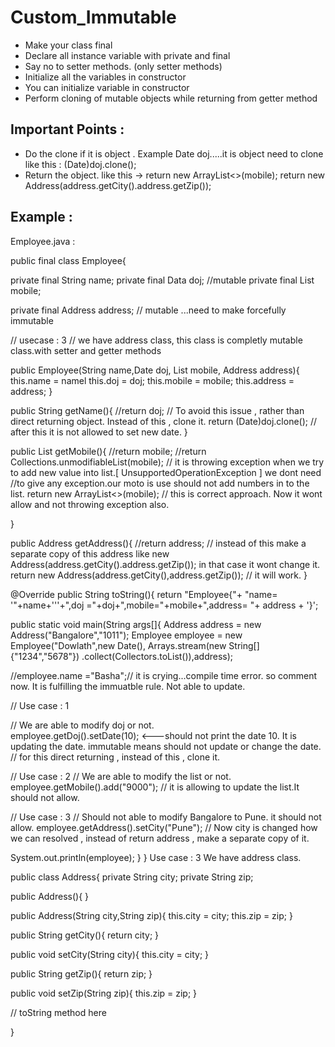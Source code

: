 # Custom_Immutable

- Make your class final
- Declare all instance variable with private and final
- Say no to setter methods. (only setter methods)
- Initialize all the variables in constructor
- You can initialize variable in constructor
- Perform cloning of mutable objects while returning from getter method

Important Points :
------------------
- Do the clone if it is object . Example Date doj.....it is object need to clone like this : (Date)doj.clone();
- Return the object. like this -> return new ArrayList<>(mobile); return new Address(address.getCity().address.getZip());



Example :
-------

Employee.java :

public final class Employee{

private final String name;
private final Data doj;  //mutable
private final List<String> mobile;

private final Address address;  // mutable ...need to make forcefully immutable

// usecase : 3 
// we have address class, this class is completly mutable class.with setter and getter methods


public Employee(String name,Date doj, List<String> mobile, Address address){
this.name = namel
this.doj = doj;
this.mobile = mobile;
this.address = address;
}

public String getName(){
//return doj;  // To avoid this issue , rather than direct returning object. Instead of this , clone it.
return (Date)doj.clone(); // after this it is not allowed to set new date.
}

public List<String> getMobile(){
//return mobile;
//return Collections.unmodifiableList(mobile); // it is throwing exception when we try to add new value into list.[ UnsupportedOperationException ] we dont need //to give any exception.our moto is use should not add numbers in to the list.
return new ArrayList<>(mobile); // this is correct approach. Now it wont allow and not throwing exception also.

}

public Address getAddress(){
//return address; // instead of this make a separate copy of this address like new Address(address.getCity().address.getZip()); in that case it wont change it.
return new Address(address.getCity(),address.getZip()); // it will work.
}

@Override
public String toString(){
return "Employee{"+ "name= '"+name+'\''+",doj ="+doj+",mobile="+mobile+",address= "+ address + 
'}';

public static void main(String args[]{
Address address = new Address("Bangalore","1011");
Employee employee = new Employee("Dowlath",new Date(),
                    Arrays.stream(new String[]{"1234","5678"})
					.collect(Collectors.toList()),address);

//employee.name ="Basha";// it is crying...compile time error. so comment now. It is fulfilling the immuatble rule. Not able to update.	

// Use case : 1

// We are able to modify doj or not.	
employee.getDoj().setDate(10);  <---should not print the date 10. It is updating the date. immutable means should not update or change the date.
// for this direct returning , instead of this , clone it.



// Use case : 2
// We are able to modify the list or not.
employee.getMobile().add("9000"); // it is allowing to update the list.It should not allow.


// Use case : 3 
// Should not able to modify Bangalore to Pune. it should not allow.
employee.getAddress().setCity("Pune");   // Now city is changed how we can resolved , instead of return address , make a separate copy of it.

System.out.println(employee);
}
}
Use case : 3
We have address class.

public class Address{
private String city;
private String zip;

public 	Address(){
}

public Address(String city,String zip){
  this.city = city;
  this.zip = zip;
}

public String getCity(){
return city;
}

public void setCity(String city){
this.city = city;
}

public String getZip(){
return zip;
}

public void setZip(String zip){
this.zip = zip;
}

// toString method here

}	
